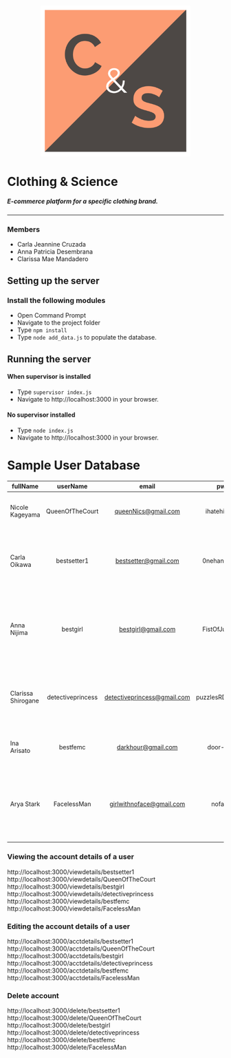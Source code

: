 <p align="center">
  <img src="public/images/logo.png" width="350" title="hover text">
</p>

# Clothing & Science
##### E-commerce platform for a specific clothing brand.
---

### Members 
* Carla Jeannine Cruzada
* Anna Patricia Desembrana
* Clarissa Mae Mandadero 

## Setting up the server
### Install the following modules
* Open Command Prompt
* Navigate to the project folder
* Type `npm install`
* Type `node add_data.js` to populate the database. 

## Running the server
#### When supervisor is installed
* Type `supervisor index.js`
* Navigate to http://localhost:3000 in your browser.
#### No supervisor installed 
* Type `node index.js`
* Navigate to http://localhost:3000 in your browser.


# Sample User Database


| fullName        | userName           | email  | pw           | deladdr                                                            | contactnum                  |
| --------------- |:------------------:|:------:|:------------:|:------------------------------------------------------------------:|:---------------------------:|
| Nicole Kageyama | QueenOfTheCourt| queenNics@gmail.com |ihatehinata   |1138 Aguilar Street Sta. Cruz 1000, Manila  | +639178995055 |
| Carla Oikawa | bestsetter1| bestsetter@gmail.com |0nehandt0ss   |Unit C D M Building Durian StreetDona Josefa Subdivision Pilar 1740, Las Pinas | +639165625555|
| Anna Nijima | bestgirl | bestgirl@gmail.com |FistOfJustic3  |Cafe LeBlanc, 2/F Palarca Building Quezon Blvd. Cor. Peredes Street Sampaloc 1000 | +639194213030|
| Clarissa Shirogane | detectiveprincess | detectiveprincess@gmail.com |puzzlesRDaBomb  |15/F Ps Bank Center777 Paseo De Roxas Street1226, Makati City 1000| +639209614850|
| Ina Arisato | bestfemc| darkhour@gmail.com |door-kun   |3 Anonas Street Potrero 1470, Malabon | +639178856212 |
| Arya Stark| FacelessMan| girlwithnoface@gmail.com |noface   |260 Roosevelt Avenue, San Francisco Del Monte, 1100, Quezon City, Metro Manila| +639176276222 |


### Viewing the account details of a user
http://localhost:3000/viewdetails/bestsetter1
http://localhost:3000/viewdetails/QueenOfTheCourt
http://localhost:3000/viewdetails/bestgirl
http://localhost:3000/viewdetails/detectiveprincess
http://localhost:3000/viewdetails/bestfemc
http://localhost:3000/viewdetails/FacelessMan


### Editing the account details of a user
http://localhost:3000/acctdetails/bestsetter1
http://localhost:3000/acctdetails/QueenOfTheCourt
http://localhost:3000/acctdetails/bestgirl
http://localhost:3000/acctdetails/detectiveprincess
http://localhost:3000/acctdetails/bestfemc
http://localhost:3000/acctdetails/FacelessMan


### Delete account
http://localhost:3000/delete/bestsetter1
http://localhost:3000/delete/QueenOfTheCourt
http://localhost:3000/delete/bestgirl
http://localhost:3000/delete/detectiveprincess
http://localhost:3000/delete/bestfemc
http://localhost:3000/delete/FacelessMan

